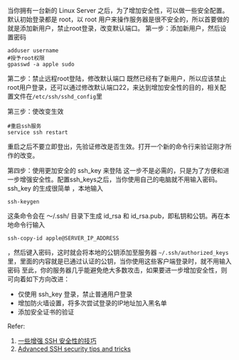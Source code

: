 
当你拥有一台新的 Linux Server 之后，为了增加安全性，可以做一些安全配置。
默认初始登录都是 root，以 root 用户来操作服务器是很不安全的，所以首要做的就是添加新用户，禁止root登录，改变默认端口。
第一步：添加新用户，然后设置密码

    adduser username
    #授予root权限
    gpasswd -a apple sudo

第二步：禁止远程root登陆，修改默认端口
既然已经有了新用户，所以应该禁止root用户登录，还可以通过修改默认端口22，来达到增加安全性的目的，相关配置文件在`/etc/ssh/sshd_config`里

第三步：使改变生效
  
    #重启ssh服务
    service ssh restart

重启之后不要立即登出，先验证修改是否生效。打开一个新的命令行来验证刚才所作的改变。

第四步：使用更加安全的 ssh_key 来登陆
这一步不是必需的，只是为了方便和进一步增强安全性。配置ssh_keys之后，当你使用自己的电脑就不用输入密码。
ssh_key 的生成很简单 ，本地输入

    ssh-keygen

这条命令会在 ～/.ssh/ 目录下生成 id_rsa 和 id_rsa.pub，即私钥和公钥。再在本地命令行输入 

    ssh-copy-id apple@SERVER_IP_ADDRESS

，然后键入密码，这时就会将本地的公钥添加至服务器 `~/.ssh/authorized_keys` 里，里面的内容就是已通过认证的公钥，当你使用这些客户端登录时，就不用输入密码
至此，你的服务器几乎能避免绝大多数攻击，如果要进一步增加安全性，则可向着如下方向改进：

+ 仅使用 ssh_key 登录，禁止普通用户登录
+ 增加防火墙设置，将多次尝试登录的IP地址加入黑名单
+ 添加安全证书的验证

Refer:
1. [一些增强 SSH 安全性的技巧](https://www.v2ex.com/t/211641)
2. [Advanced SSH security tips and tricks](https://www.linux.com/learn/tutorials/305769-advanced-ssh-security-tips-and-tricks)
